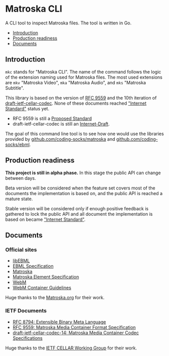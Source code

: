 # Matroska CLI

A CLI tool to inspect Matroska files. The tool is written in Go.

- [Introduction](#introduction)
- [Production readiness](#production-readiness)
- [Documents](#documents)

## Introduction

`mkc` stands for "Matroska CLI". The name of the command follows the logic of the extension naming used for Matroska files. The most used extensions are `mkv` "Matroska Video", `mka` "Matroska Audio", and `mks` "Matroska Subtitle".

This library is based on the version of [RFC 9559][rfc9559] and the 10th iteration of [draft-ietf-cellar-codec][draft-ietf-cellar-codec-14]. None of these documents reached ["Internet Standard"](https://datatracker.ietf.org/html/rfc2026#section-4.1.3) status yet.

- RFC 9559 is still a [Proposed Standard](https://datatracker.ietf.org/doc/html/rfc2026#section-4.1.1)
- draft-ietf-cellar-codec is still an [Internet-Draft](https://datatracker.ietf.org/html/rfc2026#section-2.2).

The goal of this command line tool is to see how one would use the libraries provided by [github.com/coding-socks/matroska](https://github.com/coding-socks/matroska) and [github.com/coding-socks/ebml](https://github.com/coding-socks/ebml).

## Production readiness

**This project is still in alpha phase.** In this stage the public API can change between days.

Beta version will be considered when the feature set covers most of the documents the implementation is based on, and the public API is reached a mature state.

Stable version will be considered only if enough positive feedback is gathered to lock the public API and all document the implementation is based on became ["Internet Standard"](https://tools.ietf.org/html/rfc2026#section-4.1.3).

## Documents

### Official sites

- [libEBML](http://matroska-org.github.io/libebml/)
- [EBML Specification](https://matroska-org.github.io/libebml/specs.html)
- [Matroska](https://www.matroska.org/index.html)
- [Matroska Element Specification](https://matroska.org/technical/elements.html)
- [WebM](https://www.webmproject.org/)
- [WebM Container Guidelines](https://www.webmproject.org/docs/container/)

Huge thanks to the [Matroska.org](https://www.matroska.org/) for their work.

### IETF Documents

- [RFC 8794: Extensible Binary Meta Language][rfc8794]
- [RFC 9559: Matroska Media Container Format Specification][rfc9559]
- [draft-ietf-cellar-codec-14: Matroska Media Container Codec Specifications][draft-ietf-cellar-codec-14]

Huge thanks to the [IETF CELLAR Working Group](https://datatracker.ietf.org/wg/cellar/charter/) for their work.

[rfc8794]: https://tools.ietf.org/html/rfc8794
[rfc9559]: https://datatracker.ietf.org/doc/html/rfc9559
[draft-ietf-cellar-codec-14]: https://datatracker.ietf.org/doc/html/draft-ietf-cellar-codec-14
